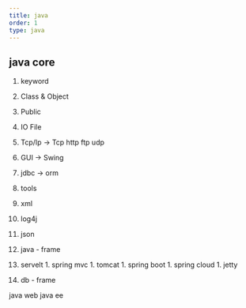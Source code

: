 ```yaml
---
title: java
order: 1
type: java
---
```



## java core

1. keyword
1. Class & Object
1. Public

1. IO File
1. Tcp/Ip -> Tcp http ftp udp

1. GUI -> Swing

1. jdbc -> orm

1. tools
  1. xml
  1. log4j
  1. json

1. java - frame
  1. servelt
    1. spring mvc
    1. tomcat
    1. spring boot
    1. spring cloud
    1. jetty

1. db - frame

java web
java ee
